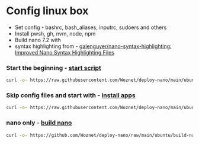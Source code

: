 # Config linux box
- Set config - bashrc, bash_aliases, inputrc, sudoers and others
- Install pwsh, gh, nvm, node, npm
- Build nano 7.2 with
- syntax highlighting from - [galenguyer/nano-syntax-highlighting: Improved Nano Syntax Highlighting Files][4]



### Start the beginning - [start script][1]
```sh
curl -o- https://raw.githubusercontent.com/Woznet/deploy-nano/main/ubuntu/start.sh | bash
```

### Skip config files and start with - [install apps][2]
```sh
curl -o- https://raw.githubusercontent.com/Woznet/deploy-nano/main/ubuntu/install-apps.sh | bash
```

### nano only - [build nano][3]
```sh
curl -o- https://github.com/Woznet/deploy-nano/raw/main/ubuntu/build-nano.sh | bash
```



[1]: https://github.com/Woznet/deploy-nano/blob/main/ubuntu/start.sh
[2]: https://github.com/Woznet/deploy-nano/blob/main/ubuntu/install-apps.sh
[3]: https://github.com/Woznet/deploy-nano/blob/main/ubuntu/build-nano.sh
[4]: https://github.com/galenguyer/nano-syntax-highlighting

